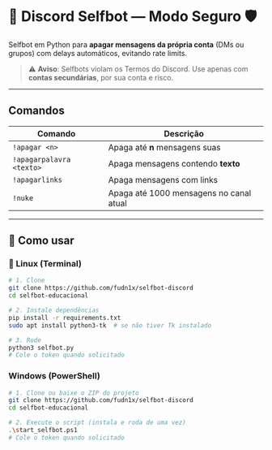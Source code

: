 # 🤖 Discord Selfbot — Modo Seguro 🛡️

Selfbot em Python para **apagar mensagens da própria conta** (DMs ou grupos) com delays automáticos, evitando rate limits.  
> ⚠️ **Aviso**: Selfbots violam os Termos do Discord. Use apenas com **contas secundárias**, por sua conta e risco.

---

## Comandos

| Comando | Descrição |
|---------|-----------|
| `!apagar <n>` | Apaga até **n** mensagens suas |
| `!apagarpalavra <texto>` | Apaga mensagens contendo **texto** |
| `!apagarlinks` | Apaga mensagens com links |
| `!nuke` | Apaga até 1000 mensagens no canal atual |

---

## 🚀 Como usar

### 🐧 Linux (Terminal)

```bash
# 1. Clone
git clone https://github.com/fudn1x/selfbot-discord
cd selfbot-educacional

# 2. Instale dependências
pip install -r requirements.txt
sudo apt install python3-tk  # se não tiver Tk instalado

# 3. Rode
python3 selfbot.py
# Cole o token quando solicitado
```


### Windows (PowerShell)

```bash
# 1. Clone ou baixe o ZIP do projeto
git clone https://github.com/fudn1x/selfbot-discord
cd selfbot-educacional

# 2. Execute o script (instala e roda de uma vez)
.\start_selfbot.ps1
# Cole o token quando solicitado
```
